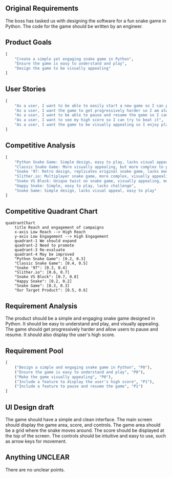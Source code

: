 ## Original Requirements
The boss has tasked us with designing the software for a fun snake game in Python. The code for the game should be written by an engineer.

## Product Goals
```python
[
    "Create a simple yet engaging snake game in Python",
    "Ensure the game is easy to understand and play",
    "Design the game to be visually appealing"
]
```

## User Stories
```python
[
    "As a user, I want to be able to easily start a new game so I can play whenever I want",
    "As a user, I want the game to get progressively harder so I am always challenged",
    "As a user, I want to be able to pause and resume the game so I can take breaks",
    "As a user, I want to see my high score so I can try to beat it",
    "As a user, I want the game to be visually appealing so I enjoy playing it"
]
```

## Competitive Analysis
```python
[
    "Python Snake Game: Simple design, easy to play, lacks visual appeal",
    "Classic Snake Game: More visually appealing, but more complex to play",
    "Snake '97: Retro design, replicates original snake game, lacks modern features",
    "Slither.io: Multiplayer snake game, more complex, visually appealing",
    "Snake VS Block: Unique twist on snake game, visually appealing, more complex",
    "Happy Snake: Simple, easy to play, lacks challenge",
    "Snake Game: Simple design, lacks visual appeal, easy to play"
]
```

## Competitive Quadrant Chart
```mermaid
quadrantChart
    title Reach and engagement of campaigns
    x-axis Low Reach --> High Reach
    y-axis Low Engagement --> High Engagement
    quadrant-1 We should expand
    quadrant-2 Need to promote
    quadrant-3 Re-evaluate
    quadrant-4 May be improved
    "Python Snake Game": [0.2, 0.3]
    "Classic Snake Game": [0.4, 0.5]
    "Snake '97": [0.3, 0.4]
    "Slither.io": [0.6, 0.7]
    "Snake VS Block": [0.7, 0.8]
    "Happy Snake": [0.2, 0.2]
    "Snake Game": [0.3, 0.3]
    "Our Target Product": [0.5, 0.6]
```

## Requirement Analysis
The product should be a simple and engaging snake game designed in Python. It should be easy to understand and play, and visually appealing. The game should get progressively harder and allow users to pause and resume. It should also display the user's high score.

## Requirement Pool
```python
[
    ("Design a simple and engaging snake game in Python", "P0"),
    ("Ensure the game is easy to understand and play", "P0"),
    ("Make the game visually appealing", "P0"),
    ("Include a feature to display the user's high score", "P1"),
    ("Include a feature to pause and resume the game", "P1")
]
```

## UI Design draft
The game should have a simple and clean interface. The main screen should display the game area, score, and controls. The game area should be a grid where the snake moves around. The score should be displayed at the top of the screen. The controls should be intuitive and easy to use, such as arrow keys for movement.

## Anything UNCLEAR
There are no unclear points.